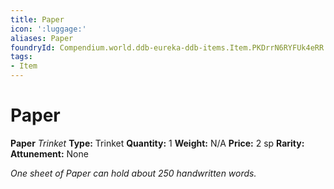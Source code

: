 ```yaml
---
title: Paper
icon: ':luggage:'
aliases: Paper
foundryId: Compendium.world.ddb-eureka-ddb-items.Item.PKDrrN6RYFUk4eRR
tags:
- Item
---
```


# Paper

**Paper**
_Trinket_
**Type:** Trinket
**Quantity:** 1
**Weight:** N/A
**Price:** 2 sp
**Rarity:** 
**Attunement:** None

*One sheet of Paper can hold about 250 handwritten words.*